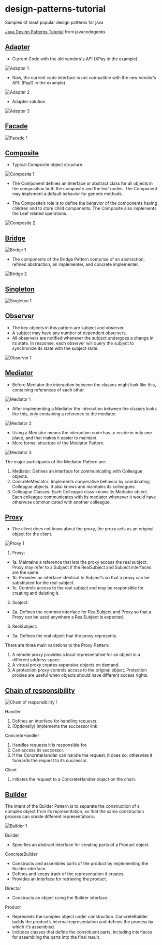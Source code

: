 # design-patterns-tutorial
Samples of most popular design patterns for java

[Java Design Patterns Tutorial](https://www.javacodegeeks.com/2015/09/java-design-patterns.html) from javacodegeeks

## [Adapter](https://www.javacodegeeks.com/2015/09/adapter-design-pattern.html)
- Current Code with the old vendors's API (XPay in the example)
<img src="https://www.javacodegeeks.com/wp-content/uploads/2015/09/adapter_pattern_1.jpg" alt="Adapter 1">

- Now, the current code interface is not compatible with the new vendor’s API. (PayD in the example)
<img src="https://www.javacodegeeks.com/wp-content/uploads/2015/09/adapter_pattern_2.jpg" alt="Adapter 2">

- Adapter solution
<img src="https://www.javacodegeeks.com/wp-content/uploads/2015/09/adapter_pattern_3.jpg" alt="Adapter 3">

## [Facade](https://www.javacodegeeks.com/2015/09/facade-design-pattern.html)
<img src="https://www.javacodegeeks.com/wp-content/uploads/2015/09/facade_pattern.jpg" alt="Facade 1">

## [Composite](https://www.javacodegeeks.com/2015/09/composite-design-pattern.html)
- Typical Composite object structure.
<img src="https://www.javacodegeeks.com/wp-content/uploads/2015/09/composite_pattern.jpg" alt="Composite 1">

- The Component defines an interface or abstract class for all objects in the composition both the composite and the leaf nodes. The Component may implement a default behavior for generic methods.

- The Composite’s role is to define the behavior of the components having children and to store child components. The Composite also implements the Leaf related operations.
<img src="https://www.javacodegeeks.com/wp-content/uploads/2015/09/composite_pattern_class_diagram.jpg" alt="Composite 2">

## [Bridge](https://www.javacodegeeks.com/2015/09/bridge-design-pattern.html)
<img src="https://www.javacodegeeks.com/wp-content/uploads/2015/09/class_diagram_2.jpg" alt="Bridge 1">

- The components of the Bridge Pattern comprise of an abstraction, refined abstraction, an implementer, and concrete implementer.
<img src="https://www.javacodegeeks.com/wp-content/uploads/2015/09/class_diagram_3.jpg" alt="Bridge 2">

## [Singleton](https://www.javacodegeeks.com/2015/09/singleton-design-pattern.html)
<img src="https://www.javacodegeeks.com/wp-content/uploads/2015/09/singleton_class_diagram.jpg" alt="Singleton 1">

## [Observer](https://www.javacodegeeks.com/2015/09/observer-design-pattern.html)
- The key objects in this pattern are subject and observer.
- A subject may have any number of dependent observers.
- All observers are notified whenever the subject undergoes a change in its state. In response, each observer will query the subject to synchronize its state with the subject state.
<img src="https://www.javacodegeeks.com/wp-content/uploads/2015/09/class_diagram_11.jpg" alt="Observer 1">

## [Mediator](https://www.javacodegeeks.com/2015/09/mediator-design-pattern.html)
- Before Mediator the interaction between the classes might look like this, containing references of each other.
<img src="https://www.javacodegeeks.com/wp-content/uploads/2015/09/Mediatorclass_diagram_1.jpg" alt="Mediator 1">

- After implementing a Mediator the interaction between the classes looks like this, only containing a reference to the mediator.
<img src="https://www.javacodegeeks.com/wp-content/uploads/2015/09/Mediatorclass_diagram_2.jpg" alt="Mediator 2">

- Using a Mediator means the interaction code has to reside in only one place, and that makes it easier to maintain.
- More formal structure of the Mediator Pattern.
<img src="https://www.javacodegeeks.com/wp-content/uploads/2015/09/Mediatorclass_diagram_3.jpg" alt="Mediator 3">

The major participants of the Mediator Pattern are:
1. Mediator: Defines an interface for communicating with Colleague objects.
2. ConcreteMediator: Implements cooperative behavior by coordinating Colleague objects. It also knows and maintains its colleagues.
3. Colleague Classes: Each Colleague class knows its Mediator object. Each colleague communicates with its mediator whenever it would have otherwise communicated with another colleague.

## [Proxy](https://www.javacodegeeks.com/2015/09/proxy-design-pattern.html)
- The client does not know about the proxy, the proxy acts as an original object for the client.
<img src="https://www.javacodegeeks.com/wp-content/uploads/2015/09/Proxyclass_diagram_11.jpg" alt="Proxy 1">

1. Proxy:
- 1a. Maintains a reference that lets the proxy access the real subject. Proxy may refer to a Subject if the RealSubject and Subject interfaces are the same.
- 1b. Provides an interface identical to Subject’s so that a proxy can be substituted for the real subject.
- 1c. Controls access to the real subject and may be responsible for creating and deleting it.
2. Subject:
- 2a. Defines the common interface for RealSubject and Proxy so that a Proxy can be used anywhere a RealSubject is expected.
3. RealSubject:
- 3a. Defines the real object that the proxy represents.

There are three main variations to the Proxy Pattern:
1. A remote proxy provides a local representative for an object in a different address space.
2. A virtual proxy creates expensive objects on demand.
3. A protection proxy controls access to the original object. Protection proxies are useful when objects should have different access rights.

## [Chain of responsibility](https://www.javacodegeeks.com/2015/09/chain-of-responsibility-design-pattern-2.html)
<img src="https://www.javacodegeeks.com/wp-content/uploads/2015/09/chain_of_responsibility_class_diagram.jpg" alt="Chain of responsibility 1">

Handler
1. Defines an interface for handling requests.
2. (Optionally) Implements the successor link.

ConcreteHandler
1. Handles requests it is responsible for.
2. Can access its successor.
3. If the ConcreteHandler can handle the request, it does so; otherwise it forwards the request to its successor.

Client
1. Initiates the request to a ConcreteHandler object on the chain.

## [Builder](https://www.javacodegeeks.com/2015/09/builder-design-pattern.html)
The intent of the Builder Pattern is to separate the construction of a complex object from its representation, so that the same construction process can create different representations.

<img src="https://www.javacodegeeks.com/wp-content/uploads/2015/09/builder_class_diagram.jpg" alt="Builder 1">

Builder
- Specifies an abstract interface for creating parts of a Product object.

ConcreteBuilder
- Constructs and assembles parts of the product by implementing the Builder interface.
- Defines and keeps track of the representation it creates.
- Provides an interface for retrieving the product.

Director
- Constructs an object using the Builder interface.

Product
- Represents the complex object under construction. ConcreteBuilder builds the product’s internal representation and defines the process by which it’s assembled.
- Includes classes that define the constituent parts, including interfaces for assembling the parts into the final result.
